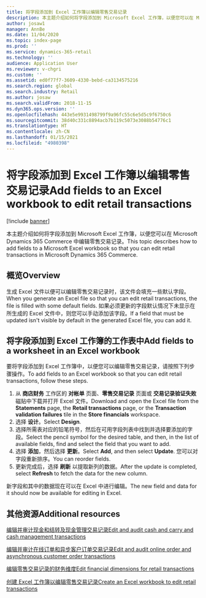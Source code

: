 ```yaml
---
title: 将字段添加到 Excel 工作簿以编辑零售交易记录
description: 本主题介绍如何将字段添加到 Microsoft Excel 工作簿，以便您可以在 Microsoft Dynamics 365 Commerce 中编辑零售交易记录。
author: josaw1
manager: AnnBe
ms.date: 11/04/2020
ms.topic: index-page
ms.prod: ''
ms.service: dynamics-365-retail
ms.technology: ''
audience: Application User
ms.reviewer: v-chgri
ms.custom: ''
ms.assetid: ed0f77f7-3609-4330-bebd-ca3134575216
ms.search.region: global
ms.search.industry: Retail
ms.author: josaw
ms.search.validFrom: 2018-11-15
ms.dyn365.ops.version: ''
ms.openlocfilehash: 443e5e9931498799f9a96fc55c6e5d5c9f6750c6
ms.sourcegitcommit: 38d40c331c8894acb7b119c5073e3088b54776c1
ms.translationtype: HT
ms.contentlocale: zh-CN
ms.lasthandoff: 01/15/2021
ms.locfileid: "4980398"
---
```

# <a name="add-fields-to-an-excel-workbook-to-edit-retail-transactions"></a><span data-ttu-id="960e5-103">将字段添加到 Excel 工作簿以编辑零售交易记录</span><span class="sxs-lookup"><span data-stu-id="960e5-103">Add fields to an Excel workbook to edit retail transactions</span></span>

[!include [banner](../includes/banner.md)]

<span data-ttu-id="960e5-104">本主题介绍如何将字段添加到 Microsoft Excel 工作簿，以便您可以在 Microsoft Dynamics 365 Commerce 中编辑零售交易记录。</span><span class="sxs-lookup"><span data-stu-id="960e5-104">This topic describes how to add fields to a Microsoft Excel workbook so that you can edit retail transactions in Microsoft Dynamics 365 Commerce.</span></span>

## <a name="overview"></a><span data-ttu-id="960e5-105">概览</span><span class="sxs-lookup"><span data-stu-id="960e5-105">Overview</span></span>

<span data-ttu-id="960e5-106">生成 Excel 文件以便可以编辑零售交易记录时，该文件会填充一些默认字段。</span><span class="sxs-lookup"><span data-stu-id="960e5-106">When you generate an Excel file so that you can edit retail transactions, the file is filled with some default fields.</span></span> <span data-ttu-id="960e5-107">如果必须更新的字段默认情况下未显示在所生成的 Excel 文件中，则您可以手动添加该字段。</span><span class="sxs-lookup"><span data-stu-id="960e5-107">If a field that must be updated isn't visible by default in the generated Excel file, you can add it.</span></span>

## <a name="add-fields-to-a-worksheet-in-an-excel-workbook"></a><span data-ttu-id="960e5-108">将字段添加到 Excel 工作簿的工作表中</span><span class="sxs-lookup"><span data-stu-id="960e5-108">Add fields to a worksheet in an Excel workbook</span></span>

<span data-ttu-id="960e5-109">要将字段添加到 Excel 工作簿中，以便您可以编辑零售交易记录，请按照下列步骤操作。</span><span class="sxs-lookup"><span data-stu-id="960e5-109">To add fields to an Excel workbook so that you can edit retail transactions, follow these steps.</span></span>

1. <span data-ttu-id="960e5-110">从 **商店财务** 工作区的 **对帐单** 页面、**零售交易记录** 页面或 **交易记录验证失败** 磁贴中下载并打开 Excel 文件。</span><span class="sxs-lookup"><span data-stu-id="960e5-110">Download and open the Excel file from the **Statements** page, the **Retail transactions** page, or the **Transaction validation failures** tile in the **Store financials** workspace.</span></span>
1. <span data-ttu-id="960e5-111">选择 **设计**。</span><span class="sxs-lookup"><span data-stu-id="960e5-111">Select **Design**.</span></span>
1. <span data-ttu-id="960e5-112">选择所需表对应的铅笔符号，然后在可用字段列表中找到并选择要添加的字段。</span><span class="sxs-lookup"><span data-stu-id="960e5-112">Select the pencil symbol for the desired table, and then, in the list of available fields, find and select the field that you want to add.</span></span>
1. <span data-ttu-id="960e5-113">选择 **添加**，然后选择 **更新**。</span><span class="sxs-lookup"><span data-stu-id="960e5-113">Select **Add**, and then select **Update**.</span></span> <span data-ttu-id="960e5-114">您可以对字段重新排序。</span><span class="sxs-lookup"><span data-stu-id="960e5-114">You can reorder fields.</span></span>
1. <span data-ttu-id="960e5-115">更新完成后，选择 **刷新** 以提取新列的数据。</span><span class="sxs-lookup"><span data-stu-id="960e5-115">After the update is completed, select **Refresh** to fetch the data for the new column.</span></span>

<span data-ttu-id="960e5-116">新字段和其中的数据现在可以在 Excel 中进行编辑。</span><span class="sxs-lookup"><span data-stu-id="960e5-116">The new field and data for it should now be available for editing in Excel.</span></span>

## <a name="additional-resources"></a><span data-ttu-id="960e5-117">其他资源</span><span class="sxs-lookup"><span data-stu-id="960e5-117">Additional resources</span></span>

[<span data-ttu-id="960e5-118">编辑并审计现金和结转及现金管理交易记录</span><span class="sxs-lookup"><span data-stu-id="960e5-118">Edit and audit cash and carry and cash management transactions</span></span>](edit-cash-trans.md)

[<span data-ttu-id="960e5-119">编辑并审计在线订单和异步客户订单交易记录</span><span class="sxs-lookup"><span data-stu-id="960e5-119">Edit and audit online order and asynchronous customer order transactions</span></span>](edit-order-trans.md)

[<span data-ttu-id="960e5-120">编辑零售交易记录的财务维度</span><span class="sxs-lookup"><span data-stu-id="960e5-120">Edit financial dimensions for retail transactions</span></span>](edit-financial-dim.md)

[<span data-ttu-id="960e5-121">创建 Excel 工作簿以编辑零售交易记录</span><span class="sxs-lookup"><span data-stu-id="960e5-121">Create an Excel workbook to edit retail transactions</span></span>](create-excel-edit.md)
